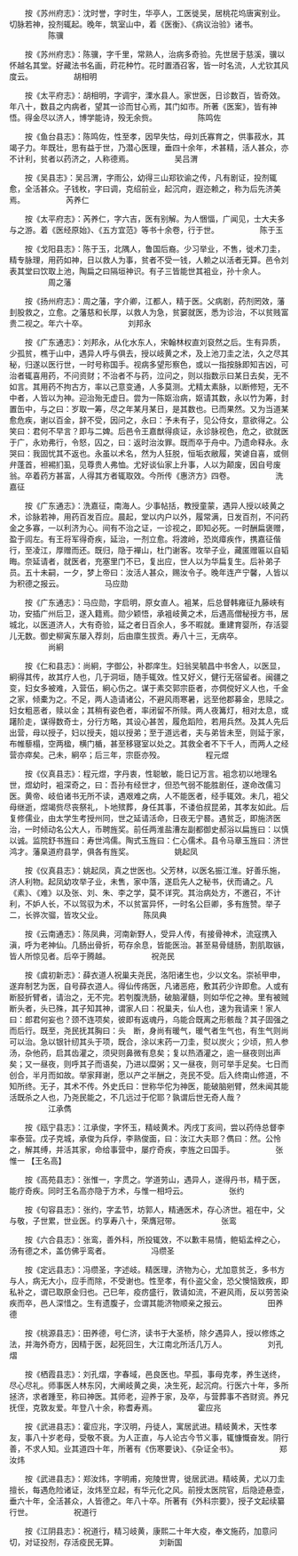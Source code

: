 <!-- { "loadSidebar": true } -->
　　按《苏州府志》：沈时誉，字时生，华亭人，工医徙吴，居桃花坞唐寅别业。切脉若神，投剂辄起。晚年，筑室山中，着《医衡》、《病议治验》诸书。
　　　　　陈骥

　　按《苏州府志》：陈骥，字千里，常熟人，治病多奇验。先世居于慈溪，骥以怀越名其堂。好藏法书名画，莳花种竹。花时置酒召客，皆一时名流，人尤钦其风度云。
　　　　　胡相明

　　按《太平府志》：胡相明，字调宇，溧水县人。家世医，日诊数百，皆奇效。年八十，数县之内病者，望其一诊而甘心焉，其门如市。所著《医案》，皆有神悟。得金尽以济人，博学能诗，殁无余赀。
　　　　　陈鸣佐

　　按《鱼台县志》：陈鸣佐，性至孝，因早失怙，母刘氏寡育之，供事菽水，其竭子力。年既壮，思有益于世，乃潜心医理，垂四十余年，术甚精，活人甚众，亦不计利，贫者以药济之，人称德焉。
　　　　　吴吕渭

　　按《吴县志》：吴吕渭，字雨公，幼得三山郑钦谕之传，凡有剧证，投剂辄愈，全活甚众。子钱枚，字曰调，克绍前业，起沉疴，遐迩赖之，称为后先济美焉。
　　　　　芮养仁

　　按《太平府志》：芮养仁，字六吉，医有别解。为人悃愊，广闻见，士大夫多与之游。着《医经原始》、《五方宜范》等书十余卷，行于世。
　　　　　陈于玉

　　按《戈阳县志》：陈于玉，北隅人，鲁国后裔。少习举业，不售，徙术刀圭，精专脉理，用药如神，日以救人为事，贫者不受一钱，人赖之以活者无算。邑令刘表其堂曰饮取上池，陶扁之曰隔垣神识。有子三皆能世其袓业，孙十余人。
　　　　　周之藩

　　按《扬州府志》：周之藩，字介卿，江都人，精于医。父病剧，药剂罔效，藩刲股救之，立愈。之藩慈和长厚，以救人为急，贫窭就医，悉为诊治，不以贫贱富贵二视之。年六十卒。
　　　　　刘邦永

　　按《广东通志》：刘邦永，从化水东人，宋翰林权直刘裒然之后。生有异质，少孤贫，樵于山中，遇异人呼与俱去，授以岐黄之术，及上池刀圭之法，久之尽其秘，归遂以医行世，一时号称国手。视病多望形察色，或以一指按脉即知吉凶，可治者辄喜用药，不问资财；不治者不与药，泣问之，则以指数示曰某日去矣，无不如言。其用药不拘古方，率以己意变通，人多莫测。尤精太素脉，以断修短，无不中者，人皆以为神。迎治殆无虚日。尝为一陈妪治病，妪请其数，永以竹为筹，封置缶中，与之曰：岁取一筹，尽之年某月某日，是其数也。已而果然。又为当道某愈危疾，谢以百金，辞不受，因问之，永曰：予未有子，见公侍女，意欲得之。公笑曰：君何不早言？即与二婢。后邑令王嘉猷得痰证，永诊脉视色，危之，欲就医于广，永劝弗行，令怒，囚之，曰：返时治汝罪。既而卒于舟中。乃遗命释永。永哭曰：我固忧其不返也。永虽以术名，然为人狂脱，恒垢衣敝履，笑谑自喜，或侧弁蓬首，袒裼扪虱，见尊贵人弗恤。尤好谈仙家上升事，人以为颠废，因自号废翁。卒着药方甚富，人得其方者辄取效。今所传《惠济方》四卷。
　　　　　洗嘉征

　　按《广东通志》：洗嘉征，南海人。少事帖括，教授童蒙，遇异人授以岐黄之术，诊脉若神，用药百发百应。晨起，堂以内户以外，履常满，日发百剂，不问药金之多寡，一以利济为心。间有不治之证，一诊视之，即知必死。一时酬扁褒赠，盈于闾左。有王将军得奇疾，延治，一剂立愈。将渡岭，恐岚瘴疾作，携嘉征偕行，至凌江，厚赠而还。既归，隐于襌山，杜门谢客。攻举子业，藏匿赠匾以自韬晦。奈延请者，就医者，充塞里门不已，复出应，世人以为华扁复生。后补弟子员。五十未嗣，一夕，梦上帝曰：汝活人甚众，赐汝令子。晚年连产宁馨，人皆以为积德之报云。
　　　　　马应勋

　　按《广东通志》：马应勋，字启明，原女直人。袓某，后总督韩雍征九藤峡有功，安插广州后卫，遂入籍焉。勋少颖悟，承袓岐黄之术，后遇高僧秘授方书，居城北，以医道济人，大有奇验，延之者日百余人，多不暇就。重建育婴所，存活婴儿无数。御史柳寅东屡入荐剡，后由廪生拔贡。寿八十三，无病卒。
　　　　　尚絅

　　按《仁和县志》：尚絅，字御公，补郡庠生。妇翁吴毓昌中书舍人，以医显，絅得其传，故其疗人也，几于洞垣，随手辄效。性又好义，健行无宿留者。闽疆之变，妇女多被难，入营伍，絅心伤之。谋于素交郭宗臣者，亦倜傥好义人也，千金之家，倾橐为之。不足，两人造请诸公，不避风雨寒暑，远至他郡募金，思赎之。妇女粗恶者，赎以金；其稍有姿色者，率闭留不所赎。两人夜篝灯，相对太息，或躇阶走，谋得数奇士，分行方略，其设心甚苦，履危蹈险，若用兵然。及其人先后出营，母以授子，妇以授夫，姐以授弟；至于道远者，夫与弟皆未至，则延于家，布帷藜榻，空两楹，横门楯，甚至移寝室以处之。其救全者不下千人，而两人之经营亦瘁矣。己未，絅卒；后三年，宗臣亦殁。
　　　　　程元煜

　　按《仪真县志》：程元煜，字丹衷，性聪敏，能日记万言。袓念初以地理名世，煜幼时，袓深奇之，曰：吾孙有经世才，但恐气弱不能胜剧任，遂命改儒习医。黄帝、岐伯诸书无所不读，遇艰难之病，人不能医者，经手辄效。未几，袓父母继逝，煜竭赀尽丧祭礼，卜地殡葬，身任其事，不诿伯叔昆弟，其孝友如此。后复修儒业，由太学生考授州同，世之延请活命，日夜无宁晷。遇贫乏，即施济医治，一时倾动名公大人，币聘旌奖。前任两淮盐漕左副都御史郝浴以扁旌曰：以慎以诚。监院舒书旌曰：寿世鸿儒。陶式玉旌曰：仁心儒术。县令马章玉旌曰：济世鸿才。藩臬道府县学，俱各有旌奖。
　　　　　姚起凤

　　按《仪真县志》：姚起凤，真之世医也。父芳林，以医名振江淮。好善乐施，济人利物。起凤幼攻举子业，未售，家中落，遂启先人之秘书，伏而诵之。凡《素》、《难》以及张、刘、朱、李之学，莫不详究。其治病处方，不邀召，不计利，不妒人长，不以驾驭为术，不以贫富异怀，一时名公巨卿，多有旌赞。举子二，长骅次骝，皆攻父业。
　　　　　陈凤典

　　按《云南通志》：陈凤典，河南新野人，受异人传，有接骨神术，流寇携入滇，呼为老神仙。几肠出骨折，苟存余息，皆能医治。甚至易骨缝肠，割肌取镞，皆人所惊见者。后卒于腾越。
　　　　　祝尧民

　　按《虞初新志》：薛衣道人祝巢夫尧民，洛阳诸生也，少以文名。崇祯甲申，遂弃制艺为医，自号薛衣道人。得仙传疡医，凡诸恶疮，敷其药少许即愈。人或有断胫折臂者，请治之，无不完。若刳腹洗肠，破脑濯髓，则如华佗之神。里有被贼断头者，头已殊，其子知其神，谓家人曰：祝巢夫，仙人也，速为我请来！家人曰：郎君何妄也？颈不连项矣，彼即有返魂丹，乌能合既离之形骸哉？其子固强之而后行。既至，尧民抚其胸曰：头　断，身尚有暖气，暖气者生气也，有生气则尚可以治。急以银针纫其头于项，既合，涂以末药一刀圭，熨以炭火；少顷，煎人参汤，杂他药，启其齿灌之，须臾则鼻微有息矣；复以热酒灌之，逾一昼夜则出声矣；又一昼夜，则呼其子而语矣，乃进以糜粥；又一昼夜，则可举手足矣。七日而创合，半月而如故。举家拜谢，愿以产之半酬之，尧民不受。后入终南山修道，不知所终。无子，其术不传。外史氏曰：世称华佗为神医，能破脑剜臂，然未闻其能活既杀之人也，乃尧民能之，不几远过于佗耶？孰谓后世无奇人哉？
　　　　　江承儁

　　按《瓯宁县志》：江承俊，字怀玉，精岐黄术。丙戌丁亥间，尝以药侍总督李率泰营。戊子克城，承俊为兵俘，李熟俊面，曰：汝江大夫耶？儁曰：然。公怜之，解其缚，并活其家，命给事营中，屡疗奇疾，李旌之曰国手。
　　　　　张惟一 【王名高】

　　按《高苑县志》：张惟一，字贯之。学道劳山，遇异人，遂得丹书，精于医，能疗奇疾。同时王名高亦隐于方术，与惟一相埒云。
　　　　　张约

　　按《句容县志》：张约，字孟节，坊郭人，精通医术，存心济世。袓在中，父与敬，子世累，世业医。约享寿八十，荣膺冠带。
　　　　　张鸾

　　按《六合县志》：张鸾，善外科，所投辄效，不以歉丰易情，鲍韬孟梓之心，汤有德之术，盖仿佛乎鸾者。
　　　　　冯缵圣

　　按《定远县志》：冯缵圣，字述岐。精医理，济物为心，尤加意贫乏，多书方与人，病无大小，应手而除，不受谢也。性至孝，有仆盗父金，恐父懊恼致疾，即私补之，谓已取原金归也。己巳年，疫疠盛行，敦请如流，不避风雨，反以劳苦染疾而卒，邑人深惜之。生有遗腹子，佥谓其能济物顺亲之报云。
　　　　　田养德

　　按《桃源县志》：田养德，号仁济，读书于大圣桥，除夕遇异人，授以修炼之法，并海外奇方，因精于医，起死回生，大江南北所活几万人。
　　　　　刘孔熠

　　按《栖霞县志》：刘孔熠，字春域，邑良医也。早孤，事母克孝，养生送终，尽心尽礼。师事医人林东冈，大阐岐黄之奥，决生死，起沉疴。行医六十年，多所拯济，求者踵至，称曰神医。其师老，迎养于家，及卒，与营葬事不吝财资。养兄抚侄，克敦友爱。年登八十余，称耆寿焉。
　　　　　霍应兆

　　按《武进县志》：霍应兆，字汉明，丹徒人，寓居武进。精岐黄术，天性孝友，事八十岁老母，受敬不衰。为人正直，与人论古今节义事，辄慷慨奋发。阴行善，不求人知。业其道四十年，所著有《伤寒要诀》、《杂证全书》。
　　　　　郑汝炜

　　按《武进县志》：郑汝炜，字明甫，宛陵世冑，徙居武进。精岐黄，尤以刀圭擅长，每遇危险诸证，汝炜至立起，有华元化之风。前授太医院官，后隐迹悬壶，垂六十年，全活甚众，人皆德之。年八十卒。所著有《外科宗要》，授子文起续纂行世。
　　　　　祝道行

　　按《江阴县志》：祝道行，精习岐黄，康熙二十年大疫，奉文施药，加意问切，对证投剂，存活疫民无算。
　　　　　刘新国

